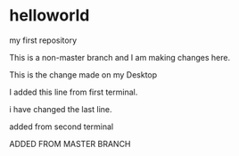 # helloworld
my first repository

This is a non-master branch and I am making changes here.

This is the change made on my Desktop


I added this line from first terminal.

i have changed the last line.

added from second terminal

ADDED FROM MASTER BRANCH
